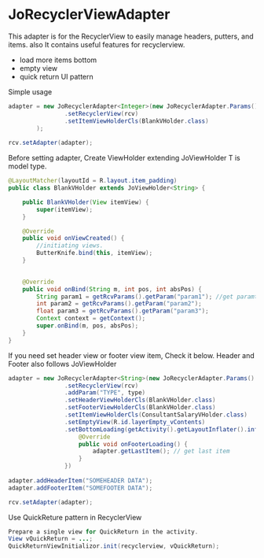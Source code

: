 JoRecyclerViewAdapter
============

This adapter is for the RecyclerView to easily manage headers, putters, and items.
also It contains useful features for recyclerview.
- load more items bottom
- empty view
- quick return UI pattern

Simple usage
```java
adapter = new JoRecyclerAdapter<Integer>(new JoRecyclerAdapter.Params()
                .setRecyclerView(rcv)
                .setItemViewHolderCls(BlankVHolder.class)
        );
        
rcv.setAdapter(adapter);
```

Before setting adapter, Create ViewHolder extending JoViewHolder<T>
T is model type.

```java
@LayoutMatcher(layoutId = R.layout.item_padding)
public class BlankVHolder extends JoViewHolder<String> {

    public BlankVHolder(View itemView) {
        super(itemView);
    }

    @Override
    public void onViewCreated() {
        //initiating views.
        ButterKnife.bind(this, itemView);
    }

    
    @Override
    public void onBind(String m, int pos, int absPos) {
        String param1 = getRcvParams().getParam("param1"); //get paramter
        int param2 = getRcvParams().getParam("param2");
        float param3 = getRcvParams().getParam("param3");
        Context context = getContext();
        super.onBind(m, pos, absPos);
    }
}

```

If you need set header view or footer view item, Check it below.
Header and Footer also follows JoViewHolder 
```java
adapter = new JoRecyclerAdapter<String>(new JoRecyclerAdapter.Params()
                .setRecyclerView(rcv)
                .addParam("TYPE", type)
                .setHeaderViewHolderCls(BlankVHolder.class)
                .setFooterViewHolderCls(BlankVHolder.class)
                .setItemViewHolderCls(ConsultantSalaryVHolder.class)
                .setEmptyView(R.id.layerEmpty_vContents)
                .setBottomLoading(getActivity().getLayoutInflater().inflate(R.layout.layer_footer_loading, null), new FooterLoadingListener() {
                    @Override
                    public void onFooterLoading() {
                        adapter.getLastItem(); // get last item
                    }
                })
                
adapter.addHeaderItem("SOMEHEADER DATA");
adapter.addFooterItem("SOMEFOOTER DATA");

rcv.setAdapter(adapter);
```

Use QuickReture pattern in RecyclerView
```java
Prepare a single view for QuickReturn in the activity.
View vQuickReturn = ...;
QuickReturnViewInitializor.init(recyclerview, vQuickReturn);
```


